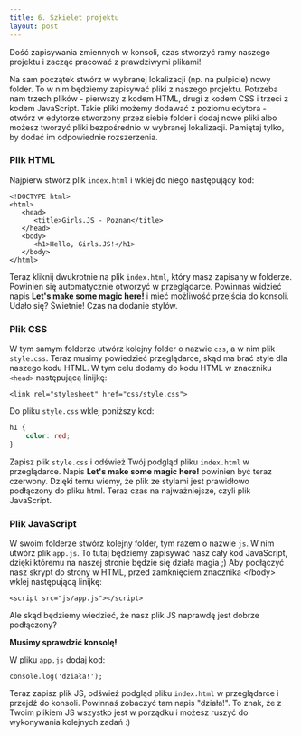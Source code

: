 ```yaml
---
title: 6. Szkielet projektu
layout: post
---
```


Dość zapisywania zmiennych w konsoli, czas stworzyć ramy naszego projektu i zacząć pracować z prawdziwymi plikami!

Na sam początek stwórz w wybranej lokalizacji \(np. na pulpicie\) nowy folder. To w nim będziemy zapisywać pliki z naszego projektu. Potrzeba nam trzech plików - pierwszy z kodem HTML, drugi z kodem CSS i trzeci z kodem JavaScript. Takie pliki możemy dodawać z poziomu edytora - otwórz w edytorze stworzony przez siebie folder i dodaj nowe pliki albo możesz tworzyć pliki bezpośrednio w wybranej lokalizacji. Pamiętaj tylko, by dodać im odpowiednie rozszerzenia.

### Plik HTML

Najpierw stwórz plik `index.html` i wklej do niego następujący kod:

```
<!DOCTYPE html>
<html>
   <head>
      <title>Girls.JS - Poznan</title>
   </head>
   <body>
      <h1>Hello, Girls.JS!</h1>
   </body>
</html>
```

Teraz kliknij dwukrotnie na plik `index.html`, który masz zapisany w folderze. Powinien się automatycznie otworzyć w przeglądarce. Powinnaś widzieć napis **Let's make some magic here!** i mieć możliwość przejścia do konsoli. Udało się? Świetnie! Czas na dodanie stylów.

### Plik CSS

W tym samym folderze utwórz kolejny folder o nazwie `css`, a w nim plik `style.css`. Teraz musimy powiedzieć przeglądarce, skąd ma brać style dla naszego kodu HTML. W tym celu dodamy do kodu HTML w znaczniku `<head>` następującą linijkę:

`<link rel="stylesheet" href="css/style.css">`

Do pliku `style.css` wklej poniższy kod:

```css
h1 { 
    color: red;
}
```

Zapisz plik `style.css` i odśwież Twój podgląd pliku `index.html` w przeglądarce. Napis **Let's make some magic here!** powinien być teraz czerwony. Dzięki temu wiemy, że plik ze stylami jest prawidłowo podłączony do pliku html. Teraz czas na najważniejsze, czyli plik JavaScript.

### Plik JavaScript

W swoim folderze stwórz kolejny folder, tym razem o nazwie `js`. W nim utwórz plik `app.js`. To tutaj będziemy zapisywać nasz cały kod JavaScript, dzięki któremu na naszej stronie będzie się działa magia ;\) Aby podłączyć nasz skrypt do strony w HTML, przed zamknięciem znacznika &lt;/body&gt; wklej następującą linijkę:

`<script src="js/app.js"></script>`

Ale skąd będziemy wiedzieć, że nasz plik JS naprawdę jest dobrze podłączony? 

**Musimy sprawdzić konsolę!**

W pliku `app.js` dodaj kod:

`console.log('działa!');`

Teraz zapisz plik JS, odśwież podgląd pliku `index.html` w przeglądarce i przejdź do konsoli. Powinnaś zobaczyć tam napis "działa!". To znak, że z Twoim plikiem JS wszystko jest w porządku i możesz ruszyć do wykonywania kolejnych zadań :\)

